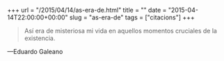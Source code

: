 +++
url = "/2015/04/14/as-era-de.html"
title = ""
date = "2015-04-14T22:00:00+00:00"
slug = "as-era-de"
tags = ["citacions"]
+++

> Así era de misteriosa mi vida en aquellos momentos cruciales de la existencia.

—Eduardo Galeano


